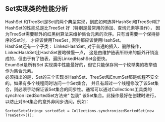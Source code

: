 ## Set实现类的性能分析
HashSet 和TreeSet是Set的两个典型实现，到底如何选择HashSet和TreeSet呢? HashSet的性能总是比TreeSet 好（特别是最常用的添加、查询元素等操作）， 因为TreeSet需要额外的红黑树算法来维护集合元素的次序。只有当需要一个保持排序的Set时， 才应该使用TreeSet , 否则都应该使用HashSet。  
HashSet还有一个子类： LinkedHashSet, 对于普通的插入、删除操作，LinkedHashSet比HashSet要略微慢一点， 这是由维护链表所带来的额外开销造成的，但由于有了链表，遍历LinkedHashSet会更快。  
EnumSet是所有Set 实现类中性能最好的，但它只能保存同一个枚举类的枚举值作为集合元素。  
必须指出的是，Set的三个实现类HashSet、TreeSet和EnumSet都是线程不安全的。如果有多个线程同时访问一个Set集合， 并且有超过一个线程修改了该Set集合，则必须手动保证该Set集合的同步性。通常可以通过Collections工具类的synchron izedSortedSet方法来“ 包装” 该Set集合。此操作最好在创建时进行，以防止对Set集合的意外非同步访问。例如：
```
SortedSet<String> sortedSet = Collections.synchronizedSortedSet(new TreeSet<>());
```
